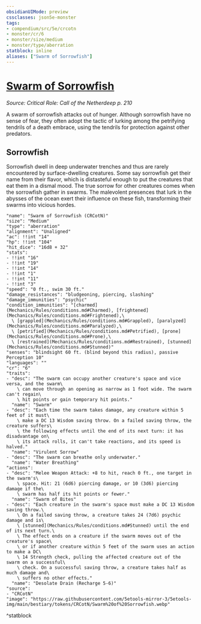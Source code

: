 ```yaml
---
obsidianUIMode: preview
cssclasses: json5e-monster
tags:
- compendium/src/5e/crcotn
- monster/cr/6
- monster/size/medium
- monster/type/aberration
statblock: inline
aliases: ["Swarm of Sorrowfish"]
---
```

# [Swarm of Sorrowfish](Mechanics\bestiary\aberration/swarm-of-sorrowfish-crcotn.md)
*Source: Critical Role: Call of the Netherdeep p. 210*  

A swarm of sorrowfish attacks out of hunger. Although sorrowfish have no sense of fear, they often adopt the tactic of lurking among the petrifying tendrils of a death embrace, using the tendrils for protection against other predators.

## Sorrowfish

Sorrowfish dwell in deep underwater trenches and thus are rarely encountered by surface-dwelling creatures. Some say sorrowfish get their name from their flavor, which is distasteful enough to put the creatures that eat them in a dismal mood. The true sorrow for other creatures comes when the sorrowfish gather in swarms. The malevolent presences that lurk in the abysses of the ocean exert their influence on these fish, transforming their swarms into vicious hordes.

```statblock
"name": "Swarm of Sorrowfish (CRCotN)"
"size": "Medium"
"type": "aberration"
"alignment": "Unaligned"
"ac": !!int "14"
"hp": !!int "104"
"hit_dice": "16d8 + 32"
"stats":
- !!int "16"
- !!int "19"
- !!int "14"
- !!int "1"
- !!int "11"
- !!int "3"
"speed": "0 ft., swim 30 ft."
"damage_resistances": "bludgeoning, piercing, slashing"
"damage_immunities": "psychic"
"condition_immunities": "[charmed](Mechanics/Rules/conditions.md#Charmed), [frightened](Mechanics/Rules/conditions.md#Frightened),\
  \ [grappled](Mechanics/Rules/conditions.md#Grappled), [paralyzed](Mechanics/Rules/conditions.md#Paralyzed),\
  \ [petrified](Mechanics/Rules/conditions.md#Petrified), [prone](Mechanics/Rules/conditions.md#Prone),\
  \ [restrained](Mechanics/Rules/conditions.md#Restrained), [stunned](Mechanics/Rules/conditions.md#Stunned)"
"senses": "blindsight 60 ft. (blind beyond this radius), passive Perception 10"
"languages": ""
"cr": "6"
"traits":
- "desc": "The swarm can occupy another creature's space and vice versa, and the swarm\
    \ can move through an opening as narrow as 1 foot wide. The swarm can't regain\
    \ hit points or gain temporary hit points."
  "name": "Swarm"
- "desc": "Each time the swarm takes damage, any creature within 5 feet of it must\
    \ make a DC 13 Wisdom saving throw. On a failed saving throw, the creature suffers\
    \ the following effects until the end of its next turn: it has disadvantage on\
    \ its attack rolls, it can't take reactions, and its speed is halved."
  "name": "Virulent Sorrow"
- "desc": "The swarm can breathe only underwater."
  "name": "Water Breathing"
"actions":
- "desc": "Melee Weapon Attack: +8 to hit, reach 0 ft., one target in the swarm's\
    \ space. Hit: 21 (6d6) piercing damage, or 10 (3d6) piercing damage if the\
    \ swarm has half its hit points or fewer."
  "name": "Swarm of Bites"
- "desc": "Each creature in the swarm's space must make a DC 13 Wisdom saving throw.\
    \ On a failed saving throw, a creature takes 24 (7d6) psychic damage and is\
    \ [stunned](Mechanics/Rules/conditions.md#Stunned) until the end of its next turn.\
    \ The effect ends on a creature if the swarm moves out of the creature's space\
    \ or if another creature within 5 feet of the swarm uses an action to make a DC\
    \ 14 Strength check, pulling the affected creature out of the swarm on a successful\
    \ check. On a successful saving throw, a creature takes half as much damage and\
    \ suffers no other effects."
  "name": "Desolate Drain (Recharge 5-6)"
"source":
- "CRCotN"
"image": "https://raw.githubusercontent.com/5etools-mirror-3/5etools-img/main/bestiary/tokens/CRCotN/Swarm%20of%20Sorrowfish.webp"
```
^statblock
